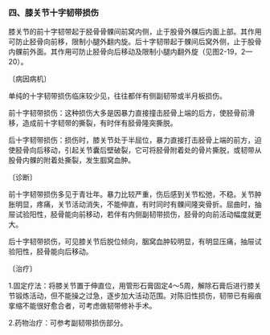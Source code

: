 ### 四、膝关节十字韧带损伤

膝关节的前十字韧带起于胫骨骨髁间前窝内侧，止于股骨外髁后内面上部。其作用可防止胫骨向前移，限制小腿外翻内旋。后十字韧带起于髁间后窝外侧，止于股骨内髁前外面。其作用可防止胫骨向后移动及限制小腿内翻外旋（见图2-19，2—20）。

〔病因病机〕

单纯的十字韧带损伤临床较少见，往往都伴有侧副韧带或半月板损伤。

前十字韧带损伤：这种损伤大多是因暴力直接撞击胫骨上端的后方，使胫骨前滑移，造成前十字韧带的撕裂，有时伴有胫骨隆突撕脱。

后十字韧带损伤：损伤时，膝关节处于半屈位，暴力直接打击胫骨上端的前方，迫使胫骨向后移动，引起关节囊后壁破裂，它可将胫骨附着处的骨片撕脱，或韧带从股骨内髁的附着处撕裂，发生腘窝血肿。

〔诊断〕

前十字韧带损伤多见于青壮年。暴力比较严重，伤后感到关节松弛，不稳。关节肿胀明显，疼痛，关节活动消失，不能伸直，有时同时有髁间隆突骨折。屈曲时，抽屉试验阳性，胫骨能向前移动，若伴有内侧副韧带损伤，胫骨的向前活动幅度就更大。

后十字韧带损伤，可见膝关节后脱位倾向，胭窝血肿较明显，有明显压痛，抽屉试验阳性，胫骨能向后移动。

〔治疗〕

1.固定疗法：将膝关节置于伸直位，用管形石膏固定4〜5周，解除石膏后进行膝关节锻炼活动，但不能操之过急，逐步加大活动范围。对陈旧性损伤，韧带已有瘢痕挛缩不能很好愈合者，可考虑做韧带修补手术。

2.药物治疗：可参考副韧带损伤部分。
